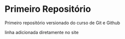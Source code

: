 # Primeiro Repositório

Primeiro repositório versionado do curso de Git e Github

linha adicionada diretamente no site
